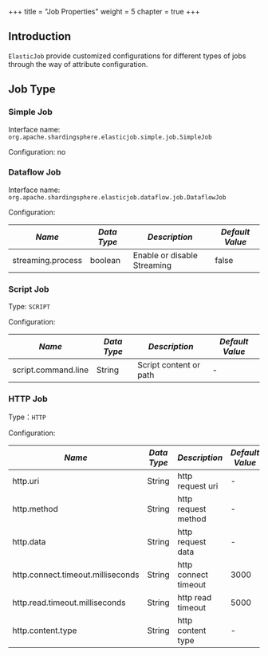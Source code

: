 +++
title = "Job Properties"
weight = 5
chapter = true
+++

## Introduction

`ElasticJob` provide customized configurations for different types of jobs through the way of attribute configuration.

## Job Type

### Simple Job

Interface name: `org.apache.shardingsphere.elasticjob.simple.job.SimpleJob`

Configuration: no

### Dataflow Job

Interface name: `org.apache.shardingsphere.elasticjob.dataflow.job.DataflowJob`

Configuration: 

| *Name*             | *Data Type*   | *Description*               | *Default Value*  |
| -----------------  | -----------   | --------------------------- | ---------------- |
| streaming.process  | boolean       | Enable or disable Streaming | false            |

### Script Job

Type: `SCRIPT`

Configuration: 

| *Name*               | *Data Type*   | *Description*           | *Default Value*  |
| -------------------- | ------------- | ----------------------- | ---------------- |
| script.command.line  | String        | Script content or path  | -                |

### HTTP Job

Type：`HTTP`

Configuration: 

| *Name*                             | *Data Type*    | *Description*          |  *Default Value*  |
| ---------------------------------- | -----------    | ----------------       | --------          |
| http.uri                           | String         | http request uri       | -                 |
| http.method                        | String         | http request method    | -                 |
| http.data                          | String         | http request data      | -                 |
| http.connect.timeout.milliseconds  | String         | http connect timeout   | 3000              |
| http.read.timeout.milliseconds     | String         | http read timeout      | 5000              |
| http.content.type                  | String         | http content type      | -                 |

